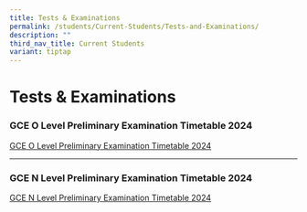 ```yaml
---
title: Tests & Examinations
permalink: /students/Current-Students/Tests-and-Examinations/
description: ""
third_nav_title: Current Students
variant: tiptap
---
```

<h1>Tests &amp; Examinations</h1>
<h3>GCE O Level Preliminary Examination Timetable 2024</h3>
<p><a href="/files/O Level Exam Timetable/2024/2024_O_Prelim_Timetable_School_Website.pdf" rel="noopener noreferrer nofollow" target="_blank">GCE O Level Preliminary Examination Timetable 2024</a>
</p>
<hr>
<h3>GCE N Level Preliminary Examination Timetable 2024</h3>
<p><a href="/files/N Level Exam TimeTable/2024/4NA_NT_prelim_timetable_school_website_updated.pdf" rel="noopener noreferrer nofollow" target="_blank">GCE N Level Preliminary Examination Timetable 2024</a>
</p>
<p></p>